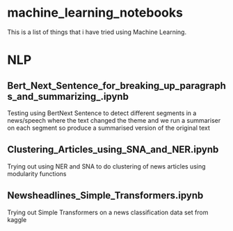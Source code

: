 # machine_learning_notebooks

This is a list of things that i have tried using Machine Learning.

# NLP
## Bert_Next_Sentence_for_breaking_up_paragraphs_and_summarizing_.ipynb
Testing using BertNext Sentence to detect different segments in a news/speech where the text changed the theme and we run a summariser on each segment so produce a summarised version of the original text

## Clustering_Articles_using_SNA_and_NER.ipynb
Trying out using NER and SNA to do clustering of news articles using modularity functions

## Newsheadlines_Simple_Transformers.ipynb 
Trying out Simple Transformers on a news classification data set from kaggle
